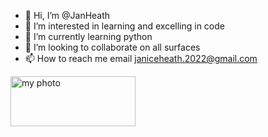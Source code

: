 - 👋 Hi, I’m @JanHeath
- 👀 I’m interested in learning and excelling in code
- 🌱 I’m currently learning python
- 💞️ I’m looking to collaborate on all surfaces 
- 📫 How to reach me email janiceheath.2022@gmail.com
<!DOCTYPE html>
<html>
   <head>
      <title>HTML img Tag</title>
   </head>

   <body>
      <img src="https://www.facebook.com/photo/?fbid=1160143631387670&set=a.117099385692105" alt="my photo" width="200" height="80">
   </body>
</html>
<!---
JanHeath/JanHeath is a ✨ special ✨ repository because its `README.md` (this file) appears on your GitHub profile.
You can click the Preview link to take a look at your changes.
--->
